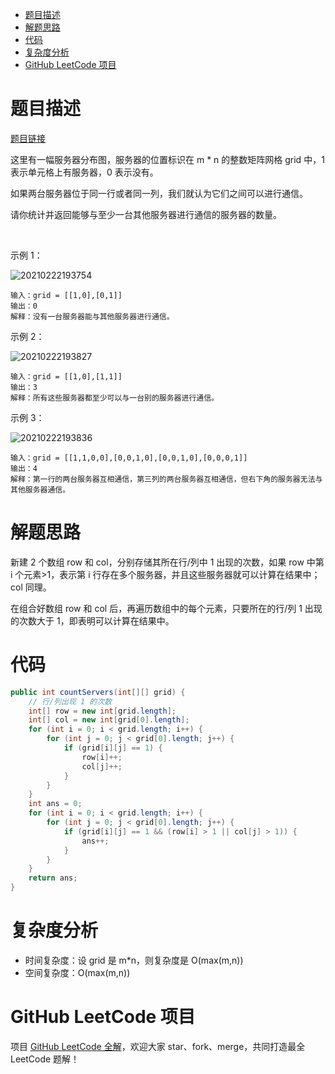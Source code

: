 
- [题目描述](#题目描述)
- [解题思路](#解题思路)
- [代码](#代码)
- [复杂度分析](#复杂度分析)
- [GitHub LeetCode 项目](#github-leetcode-项目)

# 题目描述

[题目链接](https://leetcode-cn.com/problems/count-servers-that-communicate/)

这里有一幅服务器分布图，服务器的位置标识在 m * n 的整数矩阵网格 grid 中，1 表示单元格上有服务器，0 表示没有。

如果两台服务器位于同一行或者同一列，我们就认为它们之间可以进行通信。

请你统计并返回能够与至少一台其他服务器进行通信的服务器的数量。

 

示例 1：

![20210222193754](http://yano.oss-cn-beijing.aliyuncs.com/blog/20210222193754.png)

```
输入：grid = [[1,0],[0,1]]
输出：0
解释：没有一台服务器能与其他服务器进行通信。
```

示例 2：

![20210222193827](http://yano.oss-cn-beijing.aliyuncs.com/blog/20210222193827.png)

```
输入：grid = [[1,0],[1,1]]
输出：3
解释：所有这些服务器都至少可以与一台别的服务器进行通信。
```

示例 3：

![20210222193836](http://yano.oss-cn-beijing.aliyuncs.com/blog/20210222193836.png)

```
输入：grid = [[1,1,0,0],[0,0,1,0],[0,0,1,0],[0,0,0,1]]
输出：4
解释：第一行的两台服务器互相通信，第三列的两台服务器互相通信，但右下角的服务器无法与其他服务器通信。
```

# 解题思路

新建 2 个数组 row 和 col，分别存储其所在行/列中 1 出现的次数，如果 row 中第 i 个元素>1，表示第 i 行存在多个服务器，并且这些服务器就可以计算在结果中；col 同理。

在组合好数组 row 和 col 后，再遍历数组中的每个元素，只要所在的行/列 1 出现的次数大于 1，即表明可以计算在结果中。

# 代码

```java
public int countServers(int[][] grid) {
	// 行/列出现 1 的次数
	int[] row = new int[grid.length];
	int[] col = new int[grid[0].length];
	for (int i = 0; i < grid.length; i++) {
		for (int j = 0; j < grid[0].length; j++) {
			if (grid[i][j] == 1) {
				row[i]++;
				col[j]++;
			}
		}
	}
	int ans = 0;
	for (int i = 0; i < grid.length; i++) {
		for (int j = 0; j < grid[0].length; j++) {
			if (grid[i][j] == 1 && (row[i] > 1 || col[j] > 1)) {
				ans++;
			}
		}
	}
	return ans;
}
```

# 复杂度分析

- 时间复杂度：设 grid 是 m*n，则复杂度是 O(max(m,n))
- 空间复杂度：O(max(m,n))

# GitHub LeetCode 项目

项目 [GitHub LeetCode 全解](https://github.com/LjyYano/LeetCode)，欢迎大家 star、fork、merge，共同打造最全 LeetCode 题解！